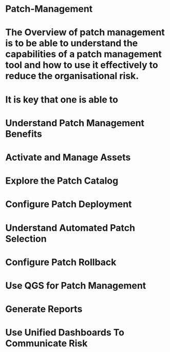 # Patch-Management
# The Overview of patch management is to be able to understand the capabilities of a patch management tool and how to use it effectively to reduce the organisational risk.
# It is key that one is able to 
# Understand Patch Management Benefits
# Activate and Manage Assets
# Explore the Patch Catalog
# Configure Patch Deployment
# Understand Automated Patch Selection
# Configure Patch Rollback
# Use QGS for Patch Management
# Generate Reports
# Use Unified Dashboards To Communicate Risk
